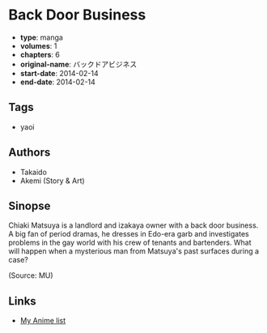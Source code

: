 # Back Door Business

-   **type**: manga
-   **volumes**: 1
-   **chapters**: 6
-   **original-name**: バックドアビジネス
-   **start-date**: 2014-02-14
-   **end-date**: 2014-02-14

## Tags

-   yaoi

## Authors

-   Takaido
-   Akemi (Story & Art)

## Sinopse

Chiaki Matsuya is a landlord and izakaya owner with a back door business. A big fan of period dramas, he dresses in Edo-era garb and investigates problems in the gay world with his crew of tenants and bartenders. What will happen when a mysterious man from Matsuya's past surfaces during a case?

(Source: MU)

## Links

-   [My Anime list](https://myanimelist.net/manga/110983/Back_Door_Business)
